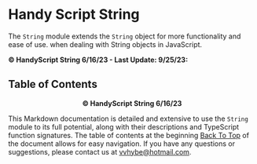 # Handy Script String

The `String` module extends the `String` object for more functionality and ease of use. when dealing with String objects in JavaScript.

**© HandyScript String 6/16/23 - Last Update: 9/25/23:**

## Table of Contents

<p align="center"><b>© HandyScript String 6/16/23</b></p>

This Markdown documentation is detailed and extensive to use the `String` module to its full potential, along with their descriptions and TypeScript function signatures. The table of contents at the beginning [Back To Top](#table-of-contents) of the document allows for easy navigation. If you have any questions or suggestions, please contact us at <vvhybe@hotmail.com>.

